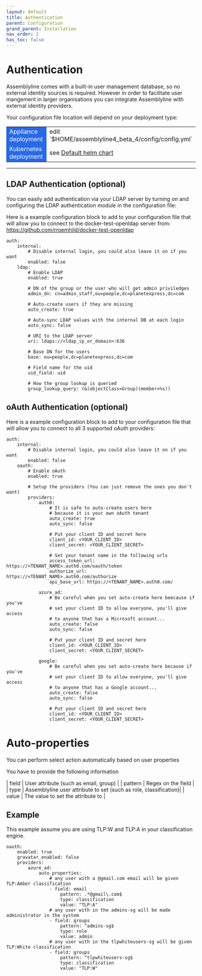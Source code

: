 ```yaml
---
layout: default
title: Authentication
parent: Configuration
grand_parent: Installation
nav_order: 2
has_toc: false
---
```


# Authentication

Assemblyline comes with a built-in user management database, so no external identity sources is required. 
However in order to facilitate user mangement in larger organisations you can integrate Assemblyline with external identity providers.

Your configuration file location will depend on your deployment type:

<table>
<tr>
<td style="background-color:#2869e6"><text style="color:white;">Appliance deployment</text></td>
<td> edit `$HOME/assemblyline4_beta_4/config/config.yml` </td>
</tr>
<tr>
<td style="background-color:#2869e6"><text style="color:white;">Kubernetes deployment</text></td>
<td> see <a href="https://github.com/CybercentreCanada/assemblyline-helm-chart/blob/master/assemblyline/values.yaml"> Default helm chart</a> </td>
</tr>
</table>

<hr>

## LDAP Authentication (optional)

You can easily add authentication via your LDAP server by turning on and configuring the LDAP authentication module in the configuration file:

Here is a example configuration block to add to your configuration file that will allow you to connect to the docker-test-openldap server from: https://github.com/rroemhild/docker-test-openldap

    auth:
        internal:
            # Disable internal login, you could also leave it on if you want
            enabled: false
        ldap:
            # Enable LDAP
            enabled: true

            # DN of the group or the user who will get admin priviledges
            admin_dn: cn=admin_staff,ou=people,dc=planetexpress,dc=com
            
            # Auto-create users if they are missing
            auto_create: true
            
            # Auto-sync LDAP values with the internal DB at each login
            auto_sync: false
            
            # URI to the LDAP server
            uri: ldaps://<ldap_ip_or_domain>:636
            
            # Base DN for the users
            base: ou=people,dc=planetexpress,dc=com
            
            # Field name for the uid
            uid_field: uid
            
            # How the group lookup is queried
            group_lookup_query: (&(objectClass=Group)(member=%s))
  
## oAuth Authentication (optional)

Here is a example configuration block to add to your configuration file that will allow you to connect to all 3 supported oAuth providers:

    auth:
        internal:
            # Disable internal login, you could also leave it on if you want
            enabled: false
        oauth:
            # Enable oAuth
            enabled: true

            # Setup the providers (You can just remove the ones you don't want)
            providers: 
                auth0:
                    # It is safe to auto-create users here 
                    # because it is your own oAuth tenant
                    auto_create: true
                    auto_sync: false

                    # Put your client ID and secret here
                    client_id: <YOUR_CLIENT_ID>
                    client_secret: <YOUR_CLIENT_SECRET>
                    
                    # Set your tenant name in the following urls
                    access_token_url: https://<TENANT_NAME>.auth0.com/oauth/token
                    authorize_url: https://<TENANT_NAME>.auth0.com/authorize
                    api_base_url: https://<TENANT_NAME>.auth0.com/
                
                azure_ad:
                    # Be careful when you set auto-create here beecause if you've
                    # set your client ID to allow everyone, you'll give access
                    # to anyone that has a Microsoft account...
                    auto_create: false
                    auto_sync: false

                    # Put your client ID and secret here 
                    client_id: <YOUR_CLIENT_ID>
                    client_secret: <YOUR_CLIENT_SECRET>

                google:
                    # Be careful when you set auto-create here because if you've
                    # set your client ID to allow everyone, you'll give access
                    # to anyone that has a Google account...
                    auto_create: false
                    auto_sync: false

                    # Put your client ID and secret here 
                    client_id: <YOUR_CLIENT_ID>
                    client_secret: <YOUR_CLIENT_SECRET>

# Auto-properties

You can perform select action automatically based on user properties

You have to provide the following information

| field | User attribute (such as email, group) |
| pattern | Regex on the field |
| type | Assemblyline user attribute to set (such as role, classification)|
| value | The value to set the attribute to |

## Example

This example assume you are using TLP:W and TLP:A in your classification engine.

    oauth:
        enabled: true
        gravatar_enabled: false
        providers:
            azure_ad:
                auto_properties:
                    # any user with a @gmail.com email will be given TLP:Amber classification
                    - field: email
                        pattern: .*@gmail\.com$
                        type: classification
                        value: "TLP:A"
                    # any user with in the admins-sg will be made administrator in the system
                    - field: groups
                        pattern: ^admins-sg$
                        type: role
                        value: admin
                    # any user with in the tlpwhiteusers-sg will be given TLP:White classification
                    - field: groups
                        pattern: ^tlpwhiteusers-sg$
                        type: classification
                        value: "TLP:W"